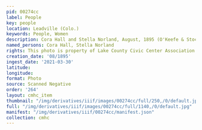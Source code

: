 ```yaml
---
pid: 00274cc
label: People
key: people
location: Leadville (Colo.)
keywords: People, Women
description: Cora Hall and Stella Norland, August, 1895 (O'Keefe & Stockdorf photo)
named_persons: Cora Hall, Stella Norland
rights: This photo is property of Lake County Civic Center Association.
creation_date: '08/1895'
ingest_date: '2021-03-30'
latitude: 
longitude: 
format: Photo
source: Scanned Negative
order: '264'
layout: cmhc_item
thumbnail: "/img/derivatives/iiif/images/00274cc/full/250,/0/default.jpg"
full: "/img/derivatives/iiif/images/00274cc/full/1140,/0/default.jpg"
manifest: "/img/derivatives/iiif/00274cc/manifest.json"
collection: cmhc
---
```

